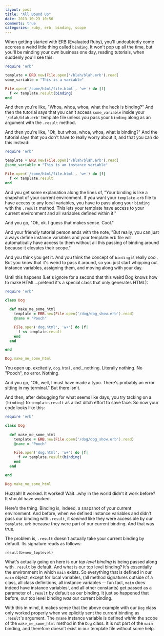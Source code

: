 ```yaml
---
layout: post
title: "All Bound Up"
date: 2013-10-23 10:56
comments: true
categories: ruby, erb, binding, scope
---
```

When getting started with ERB (Evaluated Ruby), you'll undoubtedly come accross a weird
little thing called `binding`. It won't pop up all the time, but you'll be minding your own business
one day, reading tutorials, when suddenly you'll see this:

```ruby
require 'erb'

template = ERB.new(File.open('/blah/blah.erb').read)
some_variable = "This is a variable"

File.open('/some/html/file.html', 'w+') do |f|
  f << template.result(binding)
end
```

And then you're like, "Whoa, whoa, whoa, what the heck is binding?" And then the tutorial says that you can't
access `some_variable` inside your `'/blah/blah.erb'` template file unless you pass your `binding` along as an argument 
with the `.result` method.

And then you're like, "Ok, but whoa, whoa, whoa, what is binding?" And the tutorial says that you don't have to
really worry about it, and that you can do this instead:

```ruby
require 'erb'

template = ERB.new(File.open('/blah/blah.erb').read)
@some_variable = "This is an instance variable"

File.open('/some/html/file.html', 'w+') do |f|
  f << template.result
end
```

And you get some explanation along the lines of, "Your binding is like a snapshot of your current environment.
If you want your `template.erb` file to have access to any local variables, you have to pass along your `binding`
with the `.result` method. This lets your template have access to your current environment and all variables defined
within it."

And you go, "Oh, ok. I guess that makes sense. Cool."

And your friendly tutorial person ends with the note, "But really, you can just always define instance variables
and your template.erb file will automatically have access to them without all this passing of binding around because it elevates
their scope."

And you think you get it. And you think the concept of `binding` is really cool. But you know that it's weird to pass it around, so you just start whipping out instance variables, assigning them, and moving along with your day.

Until this happens (Let's ignore for a second that this weird Dog knows how to make HTML...pretend it's a
special class that only generates HTML):

```ruby
require 'erb'

class Dog
  
  def make_me_some_html
    template = ERB.new(File.open('/dog/dog_show.erb').read)
    @name = "Pooch"

    File.open('dog.html', 'w+') do |f|
      f << template.result
    end
  end

end

Dog.make_me_some_html
```

You open up, excitedly, `dog.html`, and...nothing. Literally nothing. No "Pooch", no
error. Nothing.

And you go, "Oh, well, I must have made a typo. There's probably an error sitting in my
terminal." But there isn't.

And then, after debugging for what seems like days, you try tacking on a `(binding)` to
`template.result` as a last ditch effort to save face. So now your code looks like this:

```ruby
require 'erb'

class Dog
  
  def make_me_some_html
    template = ERB.new(File.open('/dog/dog_show.erb').read)
    @name = "Pooch"

    File.open('dog.html', 'w+') do |f|
      f << template.result(binding)
    end
  end

end

Dog.make_me_some_html
```

Huzzah! It worked. It worked! Wait...why in the world didn't it work before? It should have worked.

Here's the thing. Binding is, indeed, a snapshot of your current environment. And before, when we defined
instance variables and didn't pass our binding with `.result`, it *seemed* like they were accessible by our `template.erb`
because they were part of our current binding. And that was true.

The problem is, `.result` doesn't actually take your current binding by default. Its signature reads as follows:

`result(b=new_toplevel)`

What's actually going on here is our *top level binding* is being passed along with `.result` by default. And what
is our top level binding? It's essentially the environment in which `main` exists. So everything that is defined in our `main` object, except for local variables, (all method signatures outside of a class, all class definitions, all instance variables --
fun fact, `main` does indeed have instance variables!, and all other constants) get passed as a parameter of `.result` by default as our binding. It just so happened that before, our top level binding *was* our current binding.

With this in mind, it makes sense that the above example with our `Dog` class only worked properly when we eplicitly sent
the current binding as `.result`'s argument. The `@name` instance variable is defined *within* the scope of the `make_me_some_html` method in the `Dog` class. It is not part of the `main` binding, and therefore doesn't exist in our template file without
some help.
